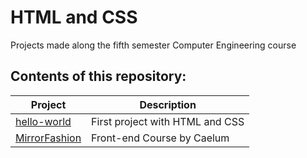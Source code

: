 # HTML and CSS
 Projects made along the fifth semester Computer Engineering course

## Contents of this repository:
Project       | Description
---------     | ------
[hello-world](Projects/hello-world) | First project with HTML and CSS
[MirrorFashion](Projects/MirrorFashion) | Front-end Course by Caelum